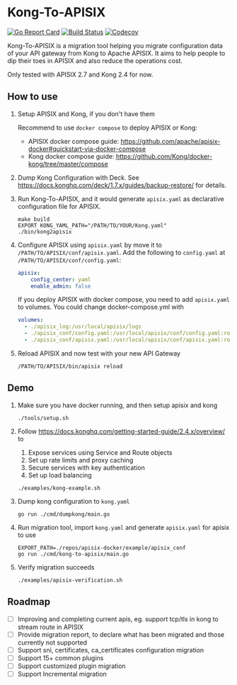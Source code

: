 # Kong-To-APISIX


[![Go Report Card](https://goreportcard.com/badge/github.com/api7/kong-to-apisix)](https://goreportcard.com/report/github.com/api7/kong-to-apisix)
[![Build Status](https://github.com/api7/kong-to-apisix/actions/workflows/e2e.yml/badge.svg)](https://github.com/api7/kong-to-apisix/actions)
[![Codecov](https://codecov.io/gh/api7/kong-to-apisix/branch/master/graph/badge.svg)](https://codecov.io/gh/api7/kong-to-apisix)

Kong-To-APISIX is a migration tool helping you migrate configuration data of your API gateway from Kong to Apache APISIX. It aims to help people to dip their toes in APISIX and also reduce the operations cost.

Only tested with APISIX 2.7 and Kong 2.4 for now.

## How to use
1. Setup APISIX and Kong, if you don't have them

   Recommend to use `docker compose` to deploy APISIX or Kong:
   - APISIX docker compose guide: https://github.com/apache/apisix-docker#quickstart-via-docker-compose
   - Kong docker compose guide: https://github.com/Kong/docker-kong/tree/master/compose

2. Dump Kong Configuration with Deck. See https://docs.konghq.com/deck/1.7.x/guides/backup-restore/ for details.

3. Run Kong-To-APISIX, and it would generate `apisix.yaml` as declarative configuration file for APISIX.

   ```shell
   make build
   EXPORT KONG_YAML_PATH="/PATH/TO/YOUR/Kong.yaml"
   ./bin/kong2apisix
   ```

4. Configure APISIX using `apisix.yaml` by move it to `/PATH/TO/APISIX/conf/apisix.yaml`. Add the following to `config.yaml` at `/PATH/TO/APISIX/conf/config.yaml`:
    ```yaml
    apisix:
        config_center: yaml
        enable_admin: false
    ```

    If you deploy APISIX with docker compose, you need to add `apisix.yaml` to volumes. You could change docker-compose.yml with
    ```yaml
    volumes:
      - ./apisix_log:/usr/local/apisix/logs
      - ./apisix_conf/config.yaml:/usr/local/apisix/conf/config.yaml:ro
      - ./apisix_conf/apisix.yaml:/usr/local/apisix/conf/apisix.yaml:ro
    ```

5. Reload APISIX and now test with your new API Gateway
   ```shell
   /PATH/TO/APISIX/bin/apisix reload
   ```

## Demo

1. Make sure you have docker running, and then setup apisix and kong
    ```shell
    ./tools/setup.sh
    ```

2. Follow https://docs.konghq.com/getting-started-guide/2.4.x/overview/ to
   1. Expose services using Service and Route objects
   2. Set up rate limits and proxy caching
   3. Secure services with key authentication
   4. Set up load balancing
    ```shell
    ./examples/kong-example.sh
    ```

3. Dump kong configuration to `kong.yaml`
   ```shell
   go run ./cmd/dumpkong/main.go
   ```

4. Run migration tool, import `kong.yaml` and generate `apisix.yaml` for apisix to use
    ```shell
    EXPORT_PATH=./repos/apisix-docker/example/apisix_conf
    go run ./cmd/kong-to-apisix/main.go

    ```

5. Verify migration succeeds
    ```shell
    ./examples/apisix-verification.sh
    ```

## Roadmap
- [ ] Improving and completing current apis, eg. support tcp/tls in kong to stream route in APISIX
- [ ] Provide migration report, to declare what has been migrated and those currently not supported
- [ ] Support sni, certificates, ca_certificates configuration migration
- [ ] Support 15+ common plugins
- [ ] Support customized plugin migration
- [ ] Support Incremental migration
